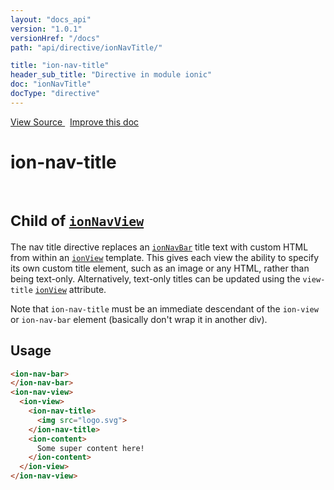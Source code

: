 ```yaml
---
layout: "docs_api"
version: "1.0.1"
versionHref: "/docs"
path: "api/directive/ionNavTitle/"

title: "ion-nav-title"
header_sub_title: "Directive in module ionic"
doc: "ionNavTitle"
docType: "directive"
---
```


<div class="improve-docs">
  <a href='http://github.com/driftyco/ionic/tree/master/js/angular/directive/navTitle.js#L1'>
    View Source
  </a>
  &nbsp;
  <a href='http://github.com/driftyco/ionic/edit/master/js/angular/directive/navTitle.js#L1'>
    Improve this doc
  </a>
</div>




<h1 class="api-title">

  ion-nav-title


<br />
<small>
  Child of <a href="/docs/api/directive/ionNavView/"><code>ionNavView</code></a>
</small>


</h1>





The nav title directive replaces an <a href="/docs/api/directive/ionNavBar/"><code>ionNavBar</code></a> title text with
custom HTML from within an <a href="/docs/api/directive/ionView/"><code>ionView</code></a> template. This gives each
view the ability to specify its own custom title element, such as an image or any HTML,
rather than being text-only. Alternatively, text-only titles can be updated using the
`view-title` <a href="/docs/api/directive/ionView/"><code>ionView</code></a> attribute.

Note that `ion-nav-title` must be an immediate descendant of the `ion-view` or
`ion-nav-bar` element (basically don't wrap it in another div).








  
<h2 id="usage">Usage</h2>
  
```html
<ion-nav-bar>
</ion-nav-bar>
<ion-nav-view>
  <ion-view>
    <ion-nav-title>
      <img src="logo.svg">
    </ion-nav-title>
    <ion-content>
      Some super content here!
    </ion-content>
  </ion-view>
</ion-nav-view>
```
  
  

  





